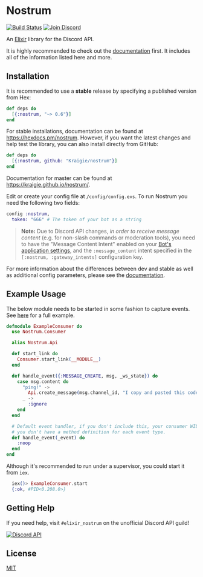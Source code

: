 # Nostrum

[![Build Status](https://github.com/Kraigie/nostrum/workflows/Test%20&%20Lint/badge.svg)](https://github.com/Kraigie/nostrum/actions)
[![Join Discord](https://img.shields.io/badge/discord-join-7289DA.svg)](https://discord.gg/2Bgn8nW)

An [Elixir](http://elixir-lang.org/) library for the Discord API.

It is highly recommended to check out the
[documentation](https://kraigie.github.io/nostrum/) first. It includes all of the
information listed here and more.

## Installation

It is recommended to use a **stable** release by specifying a published
version from Hex:

```elixir
def deps do
  [{:nostrum, "~> 0.6"}]
end
```

For stable installations, documentation can be found at
https://hexdocs.pm/nostrum. However, if you want the latest changes and help
test the library, you can also install directly from GitHub:

```elixir
def deps do
  [{:nostrum, github: "Kraigie/nostrum"}]
end
```

Documentation for master can be found at https://kraigie.github.io/nostrum/.

Edit or create your config file at `/config/config.exs`. To run Nostrum you
need the following two fields:

```elixir
config :nostrum,
  token: "666" # The token of your bot as a string
```

> **Note:** Due to Discord API changes, _in order to receive message content_ (e.g.
for non-slash commands or moderation tools), you need to have the "Message
Content Intent" enabled on your [Bot's application
settings](https://discord.com/developers/applications/), and the
`:message_content` intent specified in the `[:nostrum, :gateway_intents]`
configuration key.

For more information about the differences between dev and stable as well as
additional config parameters, please see the
[documentation](https://kraigie.github.io/nostrum/).

## Example Usage
The below module needs to be started in some fashion to capture events. See
[here](https://github.com/Kraigie/nostrum/blob/master/examples/event_consumer.ex)
for a full example.

```Elixir
defmodule ExampleConsumer do
  use Nostrum.Consumer

  alias Nostrum.Api

  def start_link do
    Consumer.start_link(__MODULE__)
  end

  def handle_event({:MESSAGE_CREATE, msg, _ws_state}) do
    case msg.content do
      "ping!" ->
        Api.create_message(msg.channel_id, "I copy and pasted this code")
      _ ->
        :ignore
    end
  end

  # Default event handler, if you don't include this, your consumer WILL crash if
  # you don't have a method definition for each event type.
  def handle_event(_event) do
    :noop
  end
end
```

Although it's recommended to run under a supervisor, you could start it from `iex`.
```Elixir
  iex()> ExampleConsumer.start
  {:ok, #PID<0.208.0>}
```

## Getting Help

If you need help, visit `#elixir_nostrum` on the unofficial Discord API guild!

[![Discord API](https://discord.com/api/guilds/81384788765712384/embed.png?style=banner3)](https://discord.gg/2Bgn8nW)

## License
[MIT](https://opensource.org/licenses/MIT)
